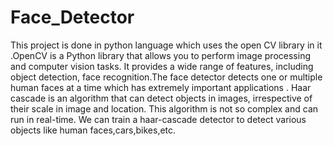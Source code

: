 # Face_Detector

This project is done in python language which uses the open CV library in it .OpenCV is a Python library that allows you to perform image processing and computer vision tasks. It provides a wide range of features, including object detection, face recognition.The face detector detects one or multiple human faces at a time which has extremely important applications . Haar cascade is an algorithm that can detect objects in images, irrespective of their scale in image and location. This algorithm is not so complex and can run in real-time. We can train a haar-cascade detector to detect various objects like human faces,cars,bikes,etc. 
